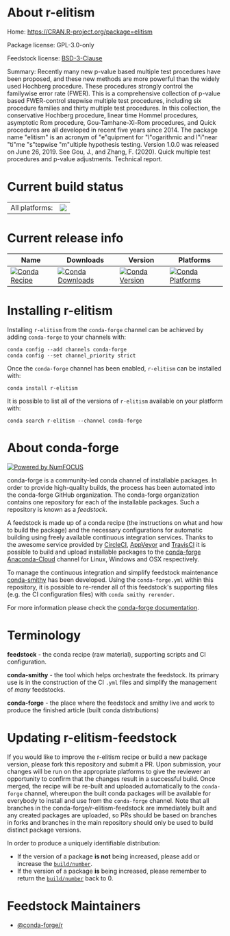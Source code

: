 About r-elitism
===============

Home: https://CRAN.R-project.org/package=elitism

Package license: GPL-3.0-only

Feedstock license: [BSD-3-Clause](https://github.com/conda-forge/r-elitism-feedstock/blob/master/LICENSE.txt)

Summary: Recently many new p-value based multiple test procedures have been proposed, and these new methods are more powerful than the widely used Hochberg procedure. These procedures strongly control the familywise error rate (FWER). This is a comprehensive collection of p-value based FWER-control stepwise multiple test procedures, including six procedure families and thirty multiple test procedures. In this collection, the conservative Hochberg procedure, linear time Hommel procedures, asymptotic Rom procedure, Gou-Tamhane-Xi-Rom procedures, and Quick procedures are all developed in recent five years since 2014. The package name "elitism" is an acronym of "e"quipment for "l"ogarithmic and l"i"near "ti"me "s"tepwise "m"ultiple hypothesis testing. Version 1.0.0 was released on June 26, 2019. See Gou, J., and Zhang, F. (2020). Quick multiple test procedures and p-value adjustments. Technical report.

Current build status
====================


<table><tr><td>All platforms:</td>
    <td>
      <a href="https://dev.azure.com/conda-forge/feedstock-builds/_build/latest?definitionId=12982&branchName=master">
        <img src="https://dev.azure.com/conda-forge/feedstock-builds/_apis/build/status/r-elitism-feedstock?branchName=master">
      </a>
    </td>
  </tr>
</table>

Current release info
====================

| Name | Downloads | Version | Platforms |
| --- | --- | --- | --- |
| [![Conda Recipe](https://img.shields.io/badge/recipe-r--elitism-green.svg)](https://anaconda.org/conda-forge/r-elitism) | [![Conda Downloads](https://img.shields.io/conda/dn/conda-forge/r-elitism.svg)](https://anaconda.org/conda-forge/r-elitism) | [![Conda Version](https://img.shields.io/conda/vn/conda-forge/r-elitism.svg)](https://anaconda.org/conda-forge/r-elitism) | [![Conda Platforms](https://img.shields.io/conda/pn/conda-forge/r-elitism.svg)](https://anaconda.org/conda-forge/r-elitism) |

Installing r-elitism
====================

Installing `r-elitism` from the `conda-forge` channel can be achieved by adding `conda-forge` to your channels with:

```
conda config --add channels conda-forge
conda config --set channel_priority strict
```

Once the `conda-forge` channel has been enabled, `r-elitism` can be installed with:

```
conda install r-elitism
```

It is possible to list all of the versions of `r-elitism` available on your platform with:

```
conda search r-elitism --channel conda-forge
```


About conda-forge
=================

[![Powered by NumFOCUS](https://img.shields.io/badge/powered%20by-NumFOCUS-orange.svg?style=flat&colorA=E1523D&colorB=007D8A)](http://numfocus.org)

conda-forge is a community-led conda channel of installable packages.
In order to provide high-quality builds, the process has been automated into the
conda-forge GitHub organization. The conda-forge organization contains one repository
for each of the installable packages. Such a repository is known as a *feedstock*.

A feedstock is made up of a conda recipe (the instructions on what and how to build
the package) and the necessary configurations for automatic building using freely
available continuous integration services. Thanks to the awesome service provided by
[CircleCI](https://circleci.com/), [AppVeyor](https://www.appveyor.com/)
and [TravisCI](https://travis-ci.com/) it is possible to build and upload installable
packages to the [conda-forge](https://anaconda.org/conda-forge)
[Anaconda-Cloud](https://anaconda.org/) channel for Linux, Windows and OSX respectively.

To manage the continuous integration and simplify feedstock maintenance
[conda-smithy](https://github.com/conda-forge/conda-smithy) has been developed.
Using the ``conda-forge.yml`` within this repository, it is possible to re-render all of
this feedstock's supporting files (e.g. the CI configuration files) with ``conda smithy rerender``.

For more information please check the [conda-forge documentation](https://conda-forge.org/docs/).

Terminology
===========

**feedstock** - the conda recipe (raw material), supporting scripts and CI configuration.

**conda-smithy** - the tool which helps orchestrate the feedstock.
                   Its primary use is in the construction of the CI ``.yml`` files
                   and simplify the management of *many* feedstocks.

**conda-forge** - the place where the feedstock and smithy live and work to
                  produce the finished article (built conda distributions)


Updating r-elitism-feedstock
============================

If you would like to improve the r-elitism recipe or build a new
package version, please fork this repository and submit a PR. Upon submission,
your changes will be run on the appropriate platforms to give the reviewer an
opportunity to confirm that the changes result in a successful build. Once
merged, the recipe will be re-built and uploaded automatically to the
`conda-forge` channel, whereupon the built conda packages will be available for
everybody to install and use from the `conda-forge` channel.
Note that all branches in the conda-forge/r-elitism-feedstock are
immediately built and any created packages are uploaded, so PRs should be based
on branches in forks and branches in the main repository should only be used to
build distinct package versions.

In order to produce a uniquely identifiable distribution:
 * If the version of a package **is not** being increased, please add or increase
   the [``build/number``](https://docs.conda.io/projects/conda-build/en/latest/resources/define-metadata.html#build-number-and-string).
 * If the version of a package **is** being increased, please remember to return
   the [``build/number``](https://docs.conda.io/projects/conda-build/en/latest/resources/define-metadata.html#build-number-and-string)
   back to 0.

Feedstock Maintainers
=====================

* [@conda-forge/r](https://github.com/conda-forge/r/)

